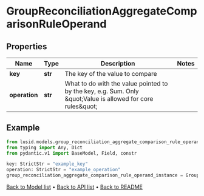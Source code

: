 # GroupReconciliationAggregateComparisonRuleOperand

## Properties
Name | Type | Description | Notes
------------ | ------------- | ------------- | -------------
**key** | **str** | The key of the value to compare | 
**operation** | **str** | What to do with the value pointed to by the key, e.g. Sum. Only \&quot;Value is allowed for core rules\&quot; | 
## Example

```python
from lusid.models.group_reconciliation_aggregate_comparison_rule_operand import GroupReconciliationAggregateComparisonRuleOperand
from typing import Any, Dict
from pydantic.v1 import BaseModel, Field, constr

key: StrictStr = "example_key"
operation: StrictStr = "example_operation"
group_reconciliation_aggregate_comparison_rule_operand_instance = GroupReconciliationAggregateComparisonRuleOperand(key=key, operation=operation)

```

[Back to Model list](../README.md#documentation-for-models) &#8226; [Back to API list](../README.md#documentation-for-api-endpoints) &#8226; [Back to README](../README.md)

